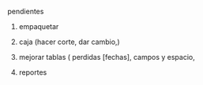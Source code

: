 pendientes
1. empaquetar

1. caja (hacer corte, dar cambio,)

2. mejorar tablas (
    perdidas [fechas], campos y espacio,

3. reportes

